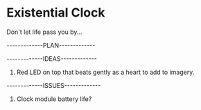 # Existential Clock
 Don't let life pass you by...



-------------PLAN-------------



-------------IDEAS-------------
1. Red LED on top that beats gently as a heart to add to imagery.




-------------ISSUES-------------
1. Clock module battery life?